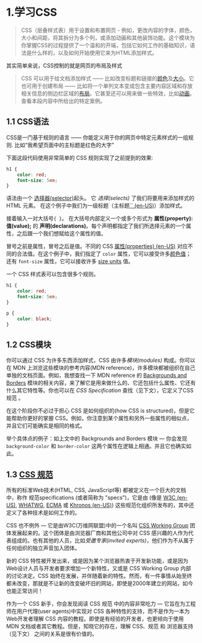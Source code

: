 # 1.学习CSS

> CSS（层叠样式表）用于设置和布置网页 - 例如，更改内容的字体，颜色，大小和间距，将其拆分为多个列，或添加动画和其他装饰功能。这个模块为你掌握CSS的过程提供了一个温和的开端，包括它如何工作的基础知识，语法是什么样的，以及如何开始使用它来为HTML添加样式。

其实简单来说，CSS控制的就是网页的布局及样式

> CSS 可以用于给文档添加样式 —— 比如改变标题和链接的[颜色](https://developer.mozilla.org/zh-CN/docs/Web/CSS/color_value)及[大小](https://developer.mozilla.org/zh-CN/docs/Web/CSS/font-size)。它也可用于创建布局 —— 比如将一个单列文本变成包含主要内容区域和存放相关信息的侧边栏区域的[布局](https://developer.mozilla.org/zh-CN/docs/Web/CSS/Layout_cookbook/Column_layouts)。它甚至还可以用来做一些特效，比如[动画](https://developer.mozilla.org/zh-CN/docs/Web/CSS/CSS_Animations)。查看本段内容中所给出的特定案例。

## 1.1 CSS语法

CSS是一门基于规则的语言 —— 你能定义用于你的网页中特定元素样式的一组规则. 比如“我希望页面中的主标题是红色的大字”

下面这段代码使用非常简单的 CSS 规则实现了之前提到的效果:

```css
h1 {
    color: red;
    font-size: 5em;
}
```

语法由一个 [选择器(selector)](https://developer.mozilla.org/zh-CN/docs/Glossary/CSS_Selector)起头。 它 *选择(selects)* 了我们将要用来添加样式的 HTML 元素。 在这个例子中我们为一级标题（主标题[`` (en-US)](https://developer.mozilla.org/en-US/docs/Web/HTML/Element/Heading_Elements)）添加样式。

接着输入一对大括号`{ }`。 在大括号内部定义一个或多个形式为 **属性(property):值(value);** 的 **声明(declarations)**。每个声明都指定了我们所选择元素的一个属性，之后跟一个我们想赋给这个属性的值。

冒号之前是属性，冒号之后是值。不同的 CSS [属性(properties) (en-US)](https://developer.mozilla.org/en-US/docs/Glossary/property/CSS) 对应不同的合法值。在这个例子中，我们指定了 `color` 属性，它可以接受许多[颜色值](https://developer.mozilla.org/en-US/docs/Learn/CSS/Building_blocks/Values_and_units#color)；还有 `font-size` 属性，它可以接收许多 [size units](https://developer.mozilla.org/en-US/docs/Learn/CSS/Building_blocks/Values_and_units#numbers_lengths_and_percentages) 值。

一个 CSS 样式表可以包含很多个规则。

```css
h1 {
    color: red;
    font-size: 5em;
}

p {
    color: black;
}
```

## 1.2 CSS模块

你可以通过 CSS 为许多东西添加样式，CSS 由许多*模块(modules)* 构成。你可以在 MDN 上浏览这些模块的参考内容(MDN reference)，许多模块都被组织在自己单独的文档页面。例如，我想查找一下 MDN reference 的 [Backgrounds and Borders](https://developer.mozilla.org/zh-CN/docs/Web/CSS/CSS_Backgrounds_and_Borders) 模块的相关内容，来了解它是用来做什么的、它还包括什么属性、它还有什么其它特性等。你也可以在 *CSS Specification* 查找（见下文），它定义了CSS规范 。

在这个阶段你不必过于担心 CSS 是如何组织的(how CSS is structured)，但是它能帮助你更好的掌握 CSS。例如，你注意到某个属性和另外一些属性的相似点，并且它们可能确实是相同的格式。

举个具体点的例子：如上文中的 Backgrounds and Borders 模块 — 你会发现 `background-color` 和 `border-color` 这两个属性在逻辑上相通。并且它也确实如此。

## 1.3 [CSS 规范](https://developer.mozilla.org/zh-CN/docs/Learn/CSS/First_steps/What_is_CSS#css_规范)

所有的标准Web技术(HTML, CSS, JavaScript等) 都被定义在一个巨大的文档中，称作 规范specifications (或者简称为 "specs")，它是由 (像是 [W3C (en-US)](https://developer.mozilla.org/en-US/docs/Glossary/W3C), [WHATWG](https://developer.mozilla.org/zh-CN/docs/Glossary/WHATWG), [ECMA](https://developer.mozilla.org/zh-CN/docs/Glossary/ECMA) 或 [Khronos (en-US)](https://developer.mozilla.org/en-US/docs/Glossary/Khronos)) 这些规范化组织所发布的，其中还定义了各种技术是如何工作的。

CSS 也不例外 — 它是由W3C(万维网联盟)中的一个名叫 [CSS Working Group](https://www.w3.org/Style/CSS/) 团体发展起来的。这个团体是由浏览器厂商和其他公司中对 CSS 感兴趣的人作为代表组成的。也有其他的人员，比如*受邀专家(invited experts)*，他们作为不从属于任何组织的独立声音加入团体。

新的 CSS 特性被开发出来，或是因为某个浏览器热衷于开发新功能，或是因为Web设计人员与开发者要求增加一个新特性，又或是 CSS Working Group 内部的讨论决定。CSS 始终在发展，并伴随着新的特性。然而，有一件事情从始至终都未改变，那就是不让新的改变破坏旧的网站，即使是2000年建立的网站，如今也能正常访问！

作为一个 CSS 新手，你会发现阅读 CSS 规范 中的内容非常吃力 — 它旨在为工程师在用户代理(user agents)中实现对 CSS 各种特性的支持，而不是作为一本为Web开发者理解 CSS 内容的教程。即使是有经验的开发者，也更倾向于使用 MDN 文档或者其它教程。但是，知晓它的存在，理解 CSS、规范 和 浏览器支持（见下文） 之间的关系是很有价值的。